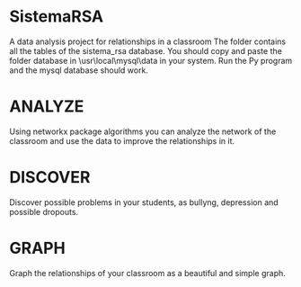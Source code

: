 # SistemaRSA
A data analysis project for relationships in a classroom
The folder contains all the tables of the sistema_rsa database. You should copy and paste the folder database in \usr\local\mysql\data in your system.
Run the Py program and the mysql database should work.

# ANALYZE 
Using networkx package algorithms you can analyze the network of the classroom and use the data to improve the relationships in it.

# DISCOVER
Discover possible problems in your students, as bullyng, depression and possible dropouts.

# GRAPH
Graph the relationships of your classroom as a beautiful and simple graph.
